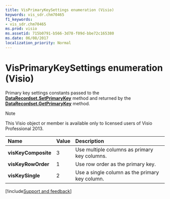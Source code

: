 ```yaml
---
title: VisPrimaryKeySettings enumeration (Visio)
keywords: vis_sdr.chm70465
f1_keywords:
- vis_sdr.chm70465
ms.prod: visio
ms.assetid: 715b0791-b566-3d78-f09d-bbe72c165380
ms.date: 06/08/2017
localization_priority: Normal
---
```



# VisPrimaryKeySettings enumeration (Visio)

Primary key settings constants passed to the  **[DataRecordset.SetPrimaryKey](Visio.DataRecordset.SetPrimaryKey.md)** method and returned by the **[DataRecordset.GetPrimaryKey](Visio.DataRecordset.GetPrimaryKey.md)** method.


> [!NOTE] 
> This Visio object or member is available only to licensed users of Visio Professional 2013.



|Name|Value|Description|
|:-----|:-----|:-----|
| **visKeyComposite**|3|Use multiple columns as primary key columns.|
| **visKeyRowOrder**|1|Use row order as the primary key.|
| **visKeySingle**|2|Use a single column as the primary key column.|

[!include[Support and feedback](~/includes/feedback-boilerplate.md)]